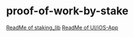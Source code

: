 # proof-of-work-by-stake

[ReadMe of staking_lib](staking_lib/README.md)
[ReadMe of UI/iOS-App](flutter_app/README.md)